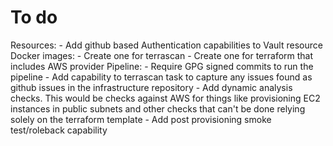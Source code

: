 To do
======
Resources:
    - Add github based Authentication capabilities to Vault resource
Docker images:
    - Create one for terrascan
    - Create one for terraform that includes AWS provider
Pipeline:
    - Require GPG signed commits to run the pipeline
    - Add capability to terrascan task to capture any issues found as github issues in the infrastructure repository
    - Add dynamic analysis checks. This would be checks against AWS for things like provisioning EC2 instances in public subnets and other checks that can't be done relying solely on the terraform template
    - Add post provisioning smoke test/roleback capability
